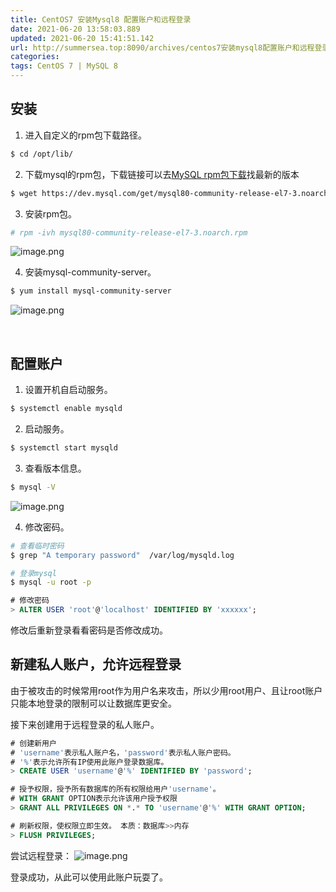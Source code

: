 ```yaml
---
title: CentOS7 安装Mysql8 配置账户和远程登录
date: 2021-06-20 13:58:03.889
updated: 2021-06-20 15:41:51.142
url: http://summersea.top:8090/archives/centos7安装mysql8配置账户和远程登录
categories: 
tags: CentOS 7 | MySQL 8
---
```


## 安装
1. 进入自定义的rpm包下载路径。
```bash
$ cd /opt/lib/
```
2. 下载mysql的rpm包，下载链接可以去[MySQL rpm包下载](https://dev.mysql.com/downloads/repo/yum/)找最新的版本
```bash
$ wget https://dev.mysql.com/get/mysql80-community-release-el7-3.noarch.rpm
```
3. 安装rpm包。
```bash
# rpm -ivh mysql80-community-release-el7-3.noarch.rpm
``` 
![image.png](http://summersea.top:8090/upload/2021/06/image-8fd059cb632a4fd88758d47199a3d30b.png)

4. 安装mysql-community-server。
```bash
$ yum install mysql-community-server
```
![image.png](http://summersea.top:8090/upload/2021/06/image-8810cd0734414aa8832759060a1e68fa.png)

&nbsp;
## 配置账户
1. 设置开机自启动服务。
```bash
$ systemctl enable mysqld
```
2. 启动服务。
```bash
$ systemctl start mysqld
```
3. 查看版本信息。
```bash
$ mysql -V
```
![image.png](http://summersea.top:8090/upload/2021/06/image-861d3e96daec4ef38748e17262c3686d.png)

4. 修改密码。
```bash
# 查看临时密码
$ grep "A temporary password"  /var/log/mysqld.log

# 登录mysql
$ mysql -u root -p
```
```sql
# 修改密码
> ALTER USER 'root'@'localhost' IDENTIFIED BY 'xxxxxx';
```
修改后重新登录看看密码是否修改成功。

## 新建私人账户，允许远程登录
由于被攻击的时候常用root作为用户名来攻击，所以少用root用户、且让root账户只能本地登录的限制可以让数据库更安全。

接下来创建用于远程登录的私人账户。
```sql
# 创建新用户
# 'username'表示私人账户名，'password'表示私人账户密码。
# '%'表示允许所有IP使用此账户登录数据库。
> CREATE USER 'username'@'%' IDENTIFIED BY 'password';

# 授予权限，授予所有数据库的所有权限给用户'username'。
# WITH GRANT OPTION表示允许该用户授予权限
> GRANT ALL PRIVILEGES ON *.* TO 'username'@'%' WITH GRANT OPTION;

# 刷新权限，使权限立即生效。 本质：数据库>>内存
> FLUSH PRIVILEGES;
```

尝试远程登录：
![image.png](http://summersea.top:8090/upload/2021/06/image-34c5cca282c346c3a9d52b7076497829.png)

登录成功，从此可以使用此账户玩耍了。